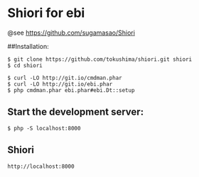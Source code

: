 Shiori for ebi
======


@see https://github.com/sugamasao/Shiori


##Installation:

```
$ git clone https://github.com/tokushima/shiori.git shiori
$ cd shiori
```

```
$ curl -LO http://git.io/cmdman.phar
$ curl -LO http://git.io/ebi.phar
$ php cmdman.phar ebi.phar#ebi.Dt::setup
```

## Start the development server:

```
$ php -S localhost:8000
```

## Shiori
```
http://localhost:8000
```
